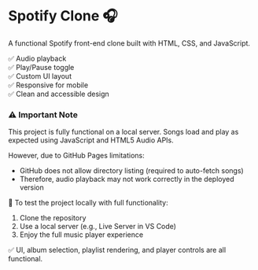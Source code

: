 # Spotify Clone 🎧

A functional Spotify front-end clone built with HTML, CSS, and JavaScript.

✅ Audio playback  
✅ Play/Pause toggle  
✅ Custom UI layout  
✅ Responsive for mobile  
✅ Clean and accessible design

### ⚠️ Important Note

This project is fully functional on a local server. Songs load and play as expected using JavaScript and HTML5 Audio APIs.

However, due to GitHub Pages limitations:
- GitHub does not allow directory listing (required to auto-fetch songs)
- Therefore, audio playback may not work correctly in the deployed version

📁 To test the project locally with full functionality:
1. Clone the repository
2. Use a local server (e.g., Live Server in VS Code)
3. Enjoy the full music player experience

✅ UI, album selection, playlist rendering, and player controls are all functional.
